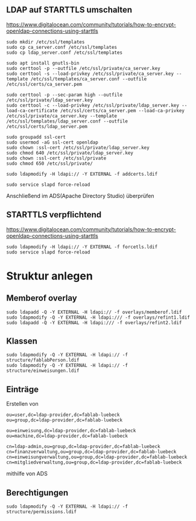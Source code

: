 
## LDAP auf STARTTLS umschalten
https://www.digitalocean.com/community/tutorials/how-to-encrypt-openldap-connections-using-starttls
``` shell
sudo mkdir /etc/ssl/templates
sudo cp ca_server.conf /etc/ssl/templates
sudo cp ldap_server.conf /etc/ssl/templates

sudo apt install gnutls-bin
sudo certtool -p --outfile /etc/ssl/private/ca_server.key
sudo certtool -s --load-privkey /etc/ssl/private/ca_server.key --template /etc/ssl/templates/ca_server.conf --outfile /etc/ssl/certs/ca_server.pem

sudo certtool -p --sec-param high --outfile /etc/ssl/private/ldap_server.key
sudo certtool -c --load-privkey /etc/ssl/private/ldap_server.key --load-ca-certificate /etc/ssl/certs/ca_server.pem --load-ca-privkey /etc/ssl/private/ca_server.key --template /etc/ssl/templates/ldap_server.conf --outfile /etc/ssl/certs/ldap_server.pem

sudo groupadd ssl-cert
sudo usermod -aG ssl-cert openldap
sudo chown :ssl-cert /etc/ssl/private/ldap_server.key
sudo chmod 640 /etc/ssl/private/ldap_server.key
sudo chown :ssl-cert /etc/ssl/private
sudo chmod 650 /etc/ssl/private/

sudo ldapmodify -H ldapi:// -Y EXTERNAL -f addcerts.ldif

sudo service slapd force-reload
```
Anschließend im ADS(Apache Directory Studio) überprüfen

## STARTTLS verpflichtend
https://www.digitalocean.com/community/tutorials/how-to-encrypt-openldap-connections-using-starttls
``` shell
sudo ldapmodify -H ldapi:// -Y EXTERNAL -f forcetls.ldif
sudo service slapd force-reload
```

# Struktur anlegen
## Memberof overlay
``` shell
sudo ldapadd -Q -Y EXTERNAL -H ldapi:// -f overlays/memberof.ldif
sudo ldapmodify -Q -Y EXTERNAL -H ldapi:/// -f overlays/refint1.ldif
sudo ldapadd -Q -Y EXTERNAL -H ldapi:/// -f overlays/refint2.ldif

```

## Klassen
``` shell
sudo ldapmodify -Q -Y EXTERNAL -H ldapi:// -f structure/fablabPerson.ldif
sudo ldapmodify -Q -Y EXTERNAL -H ldapi:// -f structure/einweisungen.ldif
```
## Einträge
Erstellen von 
```
ou=user,dc=ldap-provider,dc=fablab-luebeck
ou=group,dc=ldap-provider,dc=fablab-luebeck

ou=einweisung,dc=ldap-provider,dc=fablab-luebeck
ou=machine,dc=ldap-provider,dc=fablab-luebeck

cn=ldap-admin,ou=group,dc=ldap-provider,dc=fablab-luebeck
cn=finanzverwaltung,ou=group,dc=ldap-provider,dc=fablab-luebeck
cn=einweisungverwaltung,ou=group,dc=ldap-provider,dc=fablab-luebeck
cn=mitgliedverwaltung,ou=group,dc=ldap-provider,dc=fablab-luebeck
```
mithilfe von ADS

## Berechtigungen
``` shell
sudo ldapmodify -Q -Y EXTERNAL -H ldapi:// -f structure/permissions.ldif
```


